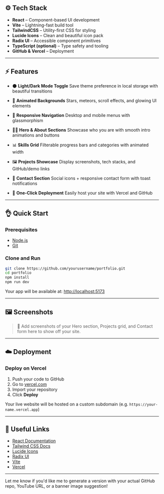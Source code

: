 ## ⚙️ Tech Stack

- **React** – Component-based UI development
- **Vite** – Lightning-fast build tool
- **TailwindCSS** – Utility-first CSS for styling
- **Lucide Icons** – Clean and beautiful icon pack
- **Radix UI** – Accessible component primitives
- **TypeScript (optional)** – Type safety and tooling
- **GitHub & Vercel** – Deployment

---

## ⚡️ Features

- 🌑 **Light/Dark Mode Toggle**
  Save theme preference in local storage with beautiful transitions

- 💫 **Animated Backgrounds**
  Stars, meteors, scroll effects, and glowing UI elements

- 📱 **Responsive Navigation**
  Desktop and mobile menus with glassmorphism

- 👨‍💻 **Hero & About Sections**
  Showcase who you are with smooth intro animations and buttons

- 📊 **Skills Grid**
  Filterable progress bars and categories with animated width

- 🖼️ **Projects Showcase**
  Display screenshots, tech stacks, and GitHub/demo links

- 📩 **Contact Section**
  Social icons + responsive contact form with toast notifications

- 🚀 **One-Click Deployment**
  Easily host your site with Vercel and GitHub

---

## 👌 Quick Start

### Prerequisites

- [Node.js](https://nodejs.org/)
- [Git](https://git-scm.com/)

### Clone and Run

```bash
git clone https://github.com/yourusername/portfolio.git
cd portfolio
npm install
npm run dev
```

Your app will be available at: [http://localhost:5173](http://localhost:5173)

---

## 🖼️ Screenshots

> 📸 Add screenshots of your Hero section, Projects grid, and Contact form here to show off your site.

---

## ☁️ Deployment

### Deploy on Vercel

1. Push your code to GitHub
2. Go to [vercel.com](https://vercel.com)
3. Import your repository
4. Click **Deploy**

Your live website will be hosted on a custom subdomain (e.g. `https://your-name.vercel.app`)

---

## 🔗 Useful Links

- [React Documentation](https://reactjs.org/)
- [Tailwind CSS Docs](https://tailwindcss.com/)
- [Lucide Icons](https://lucide.dev/)
- [Radix UI](https://www.radix-ui.com/)
- [Vite](https://vitejs.dev/)
- [Vercel](https://vercel.com/)

---

Let me know if you'd like me to generate a version with your actual GitHub repo, YouTube URL, or a banner image suggestion!
